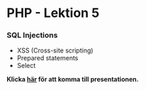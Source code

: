 # PHP - Lektion 5

### SQL Injections
* XSS (Cross-site scripting)
* Prepared statements
* Select

**Klicka [här](https://docs.google.com/presentation/d/1yh7mZeAkq2Cb2MgBZo7XLqrBbc1nKGuYt-6zibLam9g/edit#slide=id.g26d7eec09e_0_17) för att komma till presentationen.**